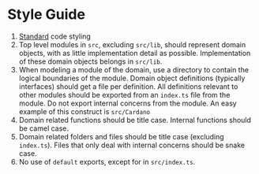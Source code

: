 # Style Guide

1. [Standard](https://standardjs.com/) code styling
2. Top level modules in `src`, excluding `src/lib`, should represent domain objects, with as little implementation detail as possible. Implementation of these domain objects belongs in `src/lib`.
3. When modeling a module of the domain, use a directory to contain the logical boundaries of the module. Domain object definitions (typically interfaces) should get a file per definition. All definitions relevant to other modules should be exported from an `index.ts` file from the module. Do not export internal concerns from the module. An easy example of this construct is `src/Cardano`
4. Domain related functions should be title case. Internal functions should be camel case.
4. Domain related folders and files should be title case (excluding `index.ts`). Files that only deal with internal concerns should be snake case.
5. No use of `default` exports, except for in `src/index.ts`.